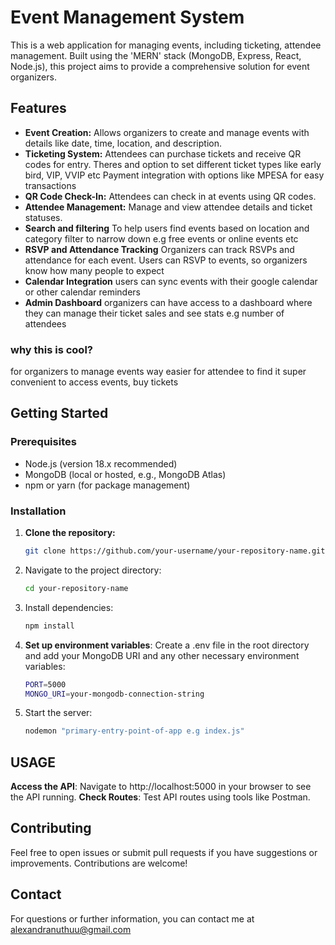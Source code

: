 # Event Management System

This is a web application for managing events, including ticketing, attendee management. Built using the 'MERN' stack (MongoDB, Express, React, Node.js), this project aims to provide a comprehensive solution for event organizers.

## Features

- **Event Creation:** Allows organizers to create and manage events with details like date, time, location, and description.
- **Ticketing System:** 
Attendees can purchase tickets and receive QR codes for entry.
Theres and option to set different ticket types like early bird, VIP, VVIP etc
Payment integration with options like MPESA for easy transactions
- **QR Code Check-In:** Attendees can check in at events using QR codes.
- **Attendee Management:** Manage and view attendee details and ticket statuses.
- **Search and filtering**
To help users find events based on location and category
filter to narrow down e.g free events or online events etc
- **RSVP and Attendance Tracking**
Organizers can track RSVPs and attendance for each event.
Users can RSVP to events, so organizers know how many people to expect
- **Calendar Integration**
users can sync events with their google calendar or other calendar reminders
- **Admin Dashboard**
organizers can have access to a dashboard where they can manage their ticket sales and see stats e.g number of attendees

### why this is cool? 
for organizers to manage events way easier
for attendee to find it super convenient to access events, buy tickets

## Getting Started

### Prerequisites

- Node.js (version 18.x recommended)
- MongoDB (local or hosted, e.g., MongoDB Atlas)
- npm or yarn (for package management)

### Installation

1. **Clone the repository:**
   ```bash
   git clone https://github.com/your-username/your-repository-name.git
    ```
2. Navigate to the project directory:
    ```bash
    cd your-repository-name
    ```
3. Install dependencies:
    ```bash
    npm install
    ```
4. **Set up environment variables**: Create a .env file in the root directory and add your MongoDB URI and any other necessary environment variables:
    ```bash
    PORT=5000
    MONGO_URI=your-mongodb-connection-string
    ```
5. Start the server:
    ```bash
    nodemon "primary-entry-point-of-app e.g index.js"
    ```
   
## USAGE
**Access the API**: Navigate to http://localhost:5000 in your browser to see the API running.
**Check Routes**: Test API routes using tools like Postman.

## Contributing
Feel free to open issues or submit pull requests if you have suggestions or improvements. Contributions are welcome!

## Contact
For questions or further information, you can contact me at 
<a href="alexandranuthuu@gmail.com">alexandranuthuu@gmail.com</a>


